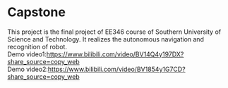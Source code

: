# Capstone
This project is the final project of EE346 course of Southern University of Science and Technology. It realizes the autonomous navigation and recognition of robot.                 
Demo video1:https://www.bilibili.com/video/BV14Q4y197DX?share_source=copy_web                                                                                                       
Demo video2:https://www.bilibili.com/video/BV1854y1G7CD?share_source=copy_web                                                                                                       
